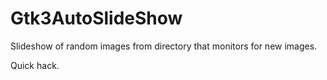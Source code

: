# Gtk3AutoSlideShow
Slideshow of random images from directory that monitors for new images.

Quick hack.
